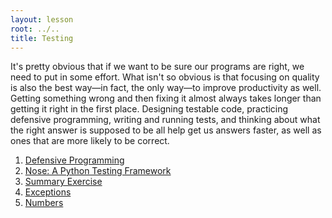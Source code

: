 ```yaml
---
layout: lesson
root: ../..
title: Testing
---
```


It's pretty obvious that if we want to be sure our programs are right, we need to put in some effort. What isn't so obvious is that focusing on quality is also the best way—in fact, the only way—to improve productivity as well. Getting something wrong and then fixing it almost always takes longer than getting it right in the first place. Designing testable code, practicing defensive programming, writing and running tests, and thinking about what the right answer is supposed to be all help get us answers faster, as well as ones that are more likely to be correct.

<div class="toc" markdown="1">

1.  [Defensive Programming](defensive.html)
2.  [Nose: A Python Testing Framework](nose.html)
3.  [Summary Exercise](summary_exercise.html)
4.  [Exceptions](exceptions.html)
5.  [Numbers](numbers.html)

</div>
